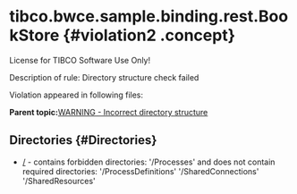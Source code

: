 # tibco.bwce.sample.binding.rest.BookStore {#violation2 .concept}

License for TIBCO Software Use Only!

Description of rule: Directory structure check failed

Violation appeared in following files:

**Parent topic:**[WARNING - Incorrect directory structure](../../../qa/rules/WARNING_-_Incorrect_directory_structure.md)

## Directories {#Directories}

-   [/](../../../projects/tibco.bwce.sample.binding.rest.BookStore/tibco.bwce.sample.binding.rest.BookStore.md) - contains forbidden directories: '/Processes' and does not contain required directories: '/ProcessDefinitions' '/SharedConnections' '/SharedResources'

